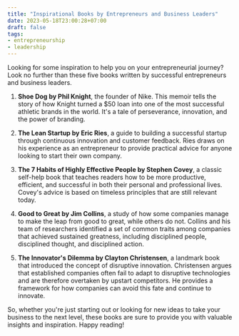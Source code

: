 ```yaml
---
title: "Inspirational Books by Entrepreneurs and Business Leaders"
date: 2023-05-18T23:00:28+07:00
draft: false
tags: 
- entrepreneurship
- leadership
---
```


Looking for some inspiration to help you on your entrepreneurial journey? Look no further than these five books written by successful entrepreneurs and business leaders.

1. **Shoe Dog by Phil Knight**, the founder of Nike. This memoir tells the story of how Knight turned a $50 loan into one of the most successful athletic brands in the world. It's a tale of perseverance, innovation, and the power of branding.

2. **The Lean Startup by Eric Ries**, a guide to building a successful startup through continuous innovation and customer feedback. Ries draws on his experience as an entrepreneur to provide practical advice for anyone looking to start their own company.

3. **The 7 Habits of Highly Effective People by Stephen Covey**, a classic self-help book that teaches readers how to be more productive, efficient, and successful in both their personal and professional lives. Covey's advice is based on timeless principles that are still relevant today.

4. **Good to Great by Jim Collins**, a study of how some companies manage to make the leap from good to great, while others do not. Collins and his team of researchers identified a set of common traits among companies that achieved sustained greatness, including disciplined people, disciplined thought, and disciplined action.

5. **The Innovator's Dilemma by Clayton Christensen**, a landmark book that introduced the concept of disruptive innovation. Christensen argues that established companies often fail to adapt to disruptive technologies and are therefore overtaken by upstart competitors. He provides a framework for how companies can avoid this fate and continue to innovate.

So, whether you're just starting out or looking for new ideas to take your business to the next level, these books are sure to provide you with valuable insights and inspiration. Happy reading!
